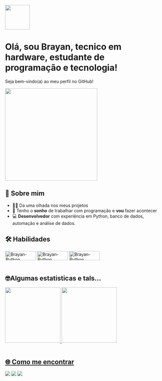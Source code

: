 <p style="display: inline_block">
  <img src="https://media.tenor.com/SNL9_xhZl9oAAAAj/waving-hand-joypixels.gif" width="80"><h1>Olá, sou Brayan, tecnico em hardware, estudante de programação e tecnologia!</h1>
  Seja bem-vindo(a) ao meu perfil no GitHub!
</p>

<p align="left">
  <img src="https://th.bing.com/th/id/R.44c5e4ac201ec66b03be60b7d102c589?rik=aLjaccD6nmGH2g&pid=ImgRaw&r=0" width="300">
</p>

## 🚀 Sobre mim  

- 👨‍💻 Da uma olhada nos meus projetos 
- 💬 Tenho o **sonho** de trabalhar com programação e **vou** fazer acontecer
- 💻 **Desenvolvedor** com experiência em Python, banco de dados, automação e análise de dados. 

## 🛠️ Habilidades

<div style="display: inline_block">
  <img align="center" alt="Brayan-Python" height="30" width="100" src="https://img.shields.io/badge/Python-3776AB?style=for-the-badge&logo=python&logoColor=white" />
  <img align="center" alt="Brayan-Python" height="30" width="100" src="https://img.shields.io/badge/MySQL-4479A1?style=for-the-badge&logo=mysql&logoColor=white" />
  <img align="center" alt="Brayan-Python" height="30" width="100" src="https://img.shields.io/badge/Tkinter-FFD700?style=for-the-badge" />
</div>

<br>

<div>
  <h2>🤓Algumas estatisticas e tals...</h2>
  <a href="https://github.com/brayan15511">
  <img height="180em" src="https://github-readme-stats.vercel.app/api?username=brayan15511&show_icons=true&theme=dracula&include_all_commits=true&count_private=true"/>
 <img height="180em" src="https://github-readme-stats.vercel.app/api/top-langs/?username=brayan15511&layout=compact&langs_count=7&theme=dracula"/>
</div>
<br>
    
<div>
  
  ## 🌐 Como me encontrar <br>
  
  <a href="https://www.instagram.com/brayan.zzzz/" target="_blank"><img src="https://img.shields.io/badge/-Instagram-%23E4405F?style=for-the-badge&logo=instagram&logoColor=white" target="_blank"></a>
  <a href = "brayan15511@gmail.com"><img src="https://img.shields.io/badge/-Gmail-%23333?style=for-the-badge&logo=gmail&logoColor=white" target="_blank"></a>
  <a href="https://www.linkedin.com/in/brayan-b-056966242" target="_blank"><img src="https://img.shields.io/badge/-LinkedIn-%230077B5?style=for-the-badge&logo=linkedin&logoColor=white" target="_blank"></a> 
</div>

 


